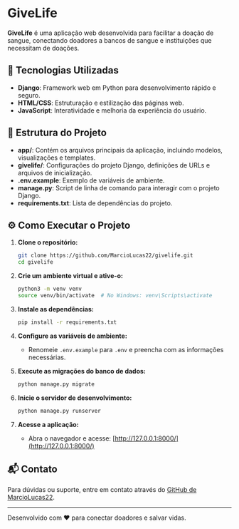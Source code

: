 # GiveLife

**GiveLife** é uma aplicação web desenvolvida para facilitar a doação de sangue, conectando doadores a bancos de sangue e instituições que necessitam de doações.

## 🚀 Tecnologias Utilizadas

- **Django**: Framework web em Python para desenvolvimento rápido e seguro.
- **HTML/CSS**: Estruturação e estilização das páginas web.
- **JavaScript**: Interatividade e melhoria da experiência do usuário.

## 📂 Estrutura do Projeto

- **app/**: Contém os arquivos principais da aplicação, incluindo modelos, visualizações e templates.
- **givelife/**: Configurações do projeto Django, definições de URLs e arquivos de inicialização.
- **.env.example**: Exemplo de variáveis de ambiente.
- **manage.py**: Script de linha de comando para interagir com o projeto Django.
- **requirements.txt**: Lista de dependências do projeto.

## ⚙️ Como Executar o Projeto

1. **Clone o repositório:**
   ```bash
   git clone https://github.com/MarcioLucas22/givelife.git
   cd givelife
   ```

2. **Crie um ambiente virtual e ative-o:**
   ```bash
   python3 -m venv venv
   source venv/bin/activate  # No Windows: venv\Scripts\activate
   ```

3. **Instale as dependências:**
   ```bash
   pip install -r requirements.txt
   ```

4. **Configure as variáveis de ambiente:**
   - Renomeie `.env.example` para `.env` e preencha com as informações necessárias.

5. **Execute as migrações do banco de dados:**
   ```bash
   python manage.py migrate
   ```

6. **Inicie o servidor de desenvolvimento:**
   ```bash
   python manage.py runserver
   ```

7. **Acesse a aplicação:**
   - Abra o navegador e acesse: [http://127.0.0.1:8000/](http://127.0.0.1:8000/)

## 📬 Contato

Para dúvidas ou suporte, entre em contato através do [GitHub de MarcioLucas22](https://github.com/MarcioLucas22).

---

Desenvolvido com ❤️ para conectar doadores e salvar vidas.
